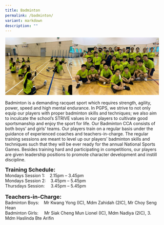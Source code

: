 ```yaml
---
title: Badminton
permalink: /badminton/
variant: markdown
description: ""
---
```

<img src="/images/Badminton_2024.jpg">

Badminton is a demanding racquet sport which requires strength, agility, power, speed and high mental endurance.  In PGPS, we strive to not only equip our players with proper badminton skills and techniques; we also aim to inculcate the school’s STRIVE values in our players to cultivate good sportsmanship and enjoy the sport for life.
Our Badminton CCA consists of both boys’ and girls’ teams.  Our players train on a regular basis under the guidance of experienced coaches and teachers-in-charge.  The regular training sessions are meant to level up our players’ badminton skills and techniques such that they will be ever ready for the annual National Sports Games.
Besides training hard and participating in competitions, our players are given leadership positions to promote character development and instill discipline.  


**<font size="4">Training Schedule:</font>** <br>
Mondays Session 1:&nbsp;&nbsp; &nbsp;2.15pm – 3.45pm<br>
Mondays Session 2:&nbsp;&nbsp; &nbsp;3.45pm – 5.45pm <br>
Thursdays Session:&nbsp;&nbsp; &nbsp;&nbsp;3.45pm – 5.45pm
<br>
<br>
**<font size="4">Teachers-in-Charge:</font>** <br>
Badminton Boys:&nbsp;&nbsp; &nbsp;Mr Kwang Yong (IC), Mdm Zahidah (2IC), Mr Choy Seng Hean<br>
Badminton Girls: &nbsp;&nbsp; &nbsp;Mr Siak Cheng Mun Lionel  (IC), Mdm Nadiya (2IC), 3.	Mdm Haslinda Bte Arifin <br>